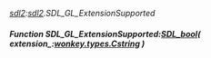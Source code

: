 _[sdl2](../../modules/sdl2/sdl2-module.md):[sdl2](../../modules/sdl2/sdl2-module.md).SDL\_GL\_ExtensionSupported_
##### Function SDL\_GL\_ExtensionSupported:[SDL_bool](../../modules/sdl2/sdl2-sdl_bool.md)( extension_:[wonkey.types.Cstring](../../modules/wonkey/wonkey-types-cstring.md) )
